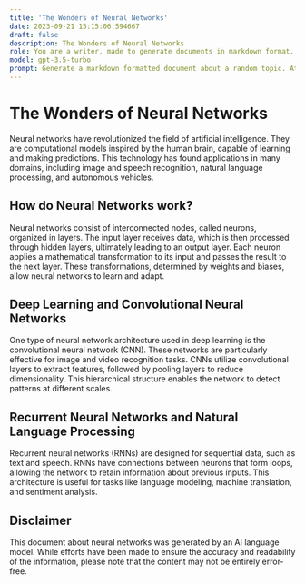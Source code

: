 ```yaml
---
title: 'The Wonders of Neural Networks'
date: 2023-09-21 15:15:06.594667
draft: false
description: The Wonders of Neural Networks
role: You are a writer, made to generate documents in markdown format. It is very important that all of the documents you generate are in valid markdown format.
model: gpt-3.5-turbo
prompt: Generate a markdown formatted document about a random topic. At the bottom, include a disclaimer explaining that the document was generated by you. The first line of the document should be the title. Make sure that the entire document is in proper markdown format, using a mix of various tags to make the document visually appealing.
---
```


# The Wonders of Neural Networks

Neural networks have revolutionized the field of artificial intelligence. They are computational models inspired by the human brain, capable of learning and making predictions. This technology has found applications in many domains, including image and speech recognition, natural language processing, and autonomous vehicles.

## How do Neural Networks work?

Neural networks consist of interconnected nodes, called neurons, organized in layers. The input layer receives data, which is then processed through hidden layers, ultimately leading to an output layer. Each neuron applies a mathematical transformation to its input and passes the result to the next layer. These transformations, determined by weights and biases, allow neural networks to learn and adapt.

## Deep Learning and Convolutional Neural Networks

One type of neural network architecture used in deep learning is the convolutional neural network (CNN). These networks are particularly effective for image and video recognition tasks. CNNs utilize convolutional layers to extract features, followed by pooling layers to reduce dimensionality. This hierarchical structure enables the network to detect patterns at different scales.

## Recurrent Neural Networks and Natural Language Processing

Recurrent neural networks (RNNs) are designed for sequential data, such as text and speech. RNNs have connections between neurons that form loops, allowing the network to retain information about previous inputs. This architecture is useful for tasks like language modeling, machine translation, and sentiment analysis.

## Disclaimer

This document about neural networks was generated by an AI language model. While efforts have been made to ensure the accuracy and readability of the information, please note that the content may not be entirely error-free.